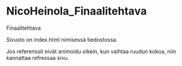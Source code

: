 # NicoHeinola_Finaalitehtava
 Finaalitehtava

Sivusto on index.html nimisessä tiedostossa.

Jos referenssit eivät animoidu oikein, kun vaihtaa ruudun kokoa, niin kannattaa refressaa sivu.